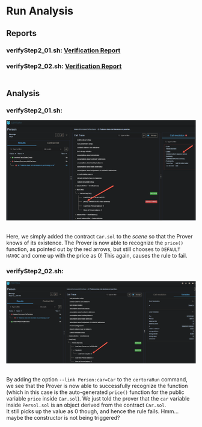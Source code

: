 # Run Analysis

## Reports
### verifyStep2_01.sh: [Verification Report](https://prover.certora.com/output/52228/5657b73878e142bfa7008f438405faaa?anonymousKey=25be6851014ed1f17521c30de5652687ff9d2b4c)<br>
### verifyStep2_02.sh: [Verification Report](https://prover.certora.com/output/52228/8afd59c1860f4e8caf3ada9fbffb9442?anonymousKey=e5ba907f540445377d1ca25a1b4f1ad073f45ad7)<br><br>

## Analysis
### verifyStep2_01.sh: 
![verifyStep2_01](images/verifyStep2_01.png)<br><br>

Here, we simply added the contract `Car.sol` to the *scene* so that the Prover knows of its existence.
The Prover is now able to recognize the `price()` function, as pointed out by the red arrows, but still chooses to `DEFAULT HAVOC` and come up with the price as 0! This again, causes the rule to fail.

### verifyStep2_02.sh: 
![verifyStep2_02](images/verifyStep2_02.png)<br><br>

By adding the option `--link Person:car=Car` to the `certoraRun` command, we see that the Prover is now able to successfully recognize the function (which in this case is the auto-generated `price()` function for the public variable `price` inside `Car.sol`). We just told the prover that the `car` variable inside `Persol.sol` is an object derived from the contract `Car.sol`.<br>
It still picks up the value as 0 though, and hence the rule fails. Hmm... maybe the constructor is not being triggered?
